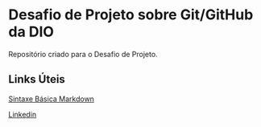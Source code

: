 # Desafio de Projeto sobre Git/GitHub da DIO

Repositório criado para o Desafio de Projeto.

## Links Úteis

[Sintaxe Básica Markdown](https://docs.github.com/pt/get-started/writing-on-github/getting-started-with-writing-and-formatting-on-github/basic-writing-and-formatting-syntax)

[Linkedin](linkedin.com/in/cleyton-victor-9a9323135/)
